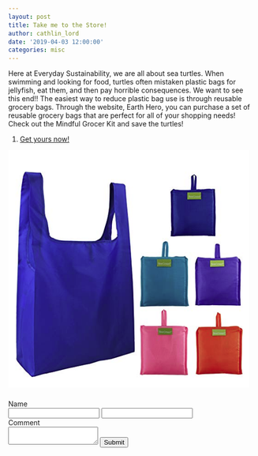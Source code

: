 ```yaml
---
layout: post
title: Take me to the Store!
author: cathlin_lord
date: '2019-04-03 12:00:00'
categories: misc
---
```

Here at Everyday Sustainability, we are all about sea turtles. When swimming
and looking for food, turtles often mistaken plastic bags for jellyfish, eat
them, and then pay horrible consequences. We want to see this end!! The easiest
way to reduce plastic bag use is through reusable grocery bags. Through the
website, Earth Hero, you can purchase a set of reusable grocery bags that are
perfect for all of your shopping needs! Check out the Mindful Grocer Kit and
save the turtles!


<ol>
  <li><a href="https://earthhero.com/products/travel/bagito-reusable-produce-bags-mixed-4pk/" target="_blank">Get yours now!</a></li>
</ol>

![Grocery Bags](/img/uploads/grocerybags.png)
<form action="http://localhost:9000/hooks/add-comment">
  <input type="hidden" name="reply_to" value="{{ include.reply_to }}" />
  <div style="clear: both; padding-top: .5em;">Name</div>
  <input type="text" name="author" />
  <input type="text" name="email" />
  <div>Comment</div>
  <textarea name="text"></textarea>
  <input type="submit" value="Submit" />
</form>
